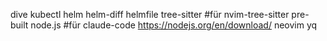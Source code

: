 dive
kubectl
helm
helm-diff
helmfile
tree-sitter #für nvim-tree-sitter
pre-built node.js #für claude-code https://nodejs.org/en/download/
neovim
yq
